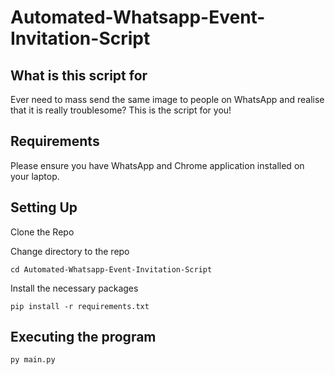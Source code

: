 # Automated-Whatsapp-Event-Invitation-Script

## What is this script for
Ever need to mass send the same image to people on WhatsApp and realise that it is really troublesome? This is the script for you!

## Requirements
Please ensure you have WhatsApp and Chrome application installed on your laptop.

## Setting Up
Clone the Repo

Change directory to the repo
```
cd Automated-Whatsapp-Event-Invitation-Script
```

Install the necessary packages
```
pip install -r requirements.txt
```

## Executing the program
```
py main.py
```

